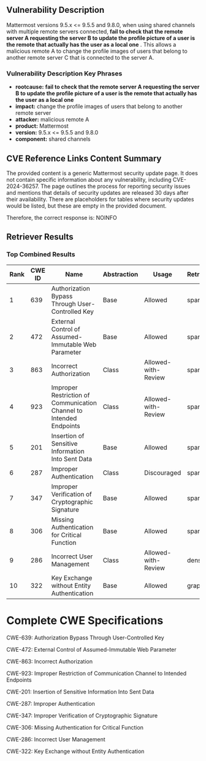 ## Vulnerability Description
Mattermost versions 9.5.x <= 9.5.5 and 9.8.0, when using shared channels with multiple remote servers connected, **fail to check that the remote server A requesting the server B to update the profile picture of a user is the remote that actually has the user as a local one** . This allows a malicious remote A to change the profile images of users that belong to another remote server C that is connected to the server A.

### Vulnerability Description Key Phrases
- **rootcause:** **fail to check that the remote server A requesting the server B to update the profile picture of a user is the remote that actually has the user as a local one**
- **impact:** change the profile images of users that belong to another remote server
- **attacker:** malicious remote A
- **product:** Mattermost
- **version:** 9.5.x <= 9.5.5 and 9.8.0
- **component:** shared channels

## CVE Reference Links Content Summary
The provided content is a generic Mattermost security update page. It does not contain specific information about any vulnerability, including CVE-2024-36257. The page outlines the process for reporting security issues and mentions that details of security updates are released 30 days after their availability. There are placeholders for tables where security updates would be listed, but these are empty in the provided document.

Therefore, the correct response is:
NOINFO

## Retriever Results

### Top Combined Results

| Rank | CWE ID | Name | Abstraction | Usage  | Retrievers | Individual Scores |
|------|--------|------|-------------|-------|------------|-------------------|
| 1 | 639 | Authorization Bypass Through User-Controlled Key | Base | Allowed | sparse | 0.684 |
| 2 | 472 | External Control of Assumed-Immutable Web Parameter | Base | Allowed | sparse | 0.672 |
| 3 | 863 | Incorrect Authorization | Class | Allowed-with-Review | sparse | 0.671 |
| 4 | 923 | Improper Restriction of Communication Channel to Intended Endpoints | Class | Allowed-with-Review | sparse | 0.667 |
| 5 | 201 | Insertion of Sensitive Information Into Sent Data | Base | Allowed | sparse | 0.661 |
| 6 | 287 | Improper Authentication | Class | Discouraged | sparse | 0.658 |
| 7 | 347 | Improper Verification of Cryptographic Signature | Base | Allowed | sparse | 0.657 |
| 8 | 306 | Missing Authentication for Critical Function | Base | Allowed | sparse | 0.653 |
| 9 | 286 | Incorrect User Management | Class | Allowed-with-Review | dense | 0.449 |
| 10 | 322 | Key Exchange without Entity Authentication | Base | Allowed | graph | 0.002 |



# Complete CWE Specifications

CWE-639: Authorization Bypass Through User-Controlled Key

CWE-472: External Control of Assumed-Immutable Web Parameter

CWE-863: Incorrect Authorization

CWE-923: Improper Restriction of Communication Channel to Intended Endpoints

CWE-201: Insertion of Sensitive Information Into Sent Data

CWE-287: Improper Authentication

CWE-347: Improper Verification of Cryptographic Signature

CWE-306: Missing Authentication for Critical Function

CWE-286: Incorrect User Management

CWE-322: Key Exchange without Entity Authentication